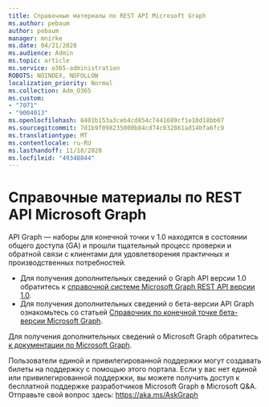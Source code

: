 ```yaml
---
title: Справочные материалы по REST API Microsoft Graph
ms.author: pebaum
author: pebaum
manager: mnirke
ms.date: 04/21/2020
ms.audience: Admin
ms.topic: article
ms.service: o365-administration
ROBOTS: NOINDEX, NOFOLLOW
localization_priority: Normal
ms.collection: Adm_O365
ms.custom:
- "7071"
- "9004013"
ms.openlocfilehash: 8401b153a3ceb4cd854c7441689cf1e10d18bb07
ms.sourcegitcommit: 7d1b9f098235000b84cd74c032861ad14bfa6fc9
ms.translationtype: MT
ms.contentlocale: ru-RU
ms.lasthandoff: 11/18/2020
ms.locfileid: "49348844"
---
```

# <a name="microsoft-graph-rest-api-reference"></a>Справочные материалы по REST API Microsoft Graph

API Graph — наборы для конечной точки v 1.0 находятся в состоянии общего доступа (GA) и прошли тщательный процесс проверки и обратной связи с клиентами для удовлетворения практичных и производственных потребностей.

- Для получения дополнительных сведений о Graph API версии 1.0 обратитесь к [справочной системе Microsoft Graph REST API версии 1.0](https://docs.microsoft.com/graph/api/overview?toc=.%2Fref%2Ftoc.json&view=graph-rest-1.0&preserve-view=true). 
- Для получения дополнительных сведений о бета-версии API Graph ознакомьтесь со статьей [Справочник по конечной точке бета-версии Microsoft Graph](https://docs.microsoft.com/graph/api/overview?toc=.%2Fref%2Ftoc.json&view=graph-rest-beta&preserve-view=true).

Для получения дополнительных сведений о Microsoft Graph обратитесь [к документации по Microsoft Graph](https://docs.microsoft.com/graph/).

Пользователи единой и привилегированной поддержки могут создавать билеты на поддержку с помощью этого портала. Если у вас нет единой или привилегированной поддержки, вы можете получить доступ к бесплатной поддержке разработчиков Microsoft Graph в Microsoft Q&A. Отправьте свой вопрос здесь: https://aka.ms/AskGraph
